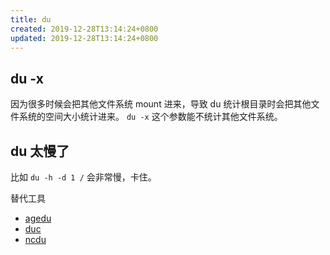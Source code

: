 ```yaml
---
title: du
created: 2019-12-28T13:14:24+0800
updated: 2019-12-28T13:14:24+0800
---
```



## du -x

因为很多时候会把其他文件系统 mount 进来，导致 du 统计根目录时会把其他文件系统的空间大小统计进来。
`du -x` 这个参数能不统计其他文件系统。

## du 太慢了

比如 `du -h -d 1 /` 会非常慢，卡住。

替代工具

- [agedu](https://www.chiark.greenend.org.uk/~sgtatham/agedu/)
- [duc](https://duc.zevv.nl/)
- [ncdu](https://dev.yorhel.nl/ncdu)
